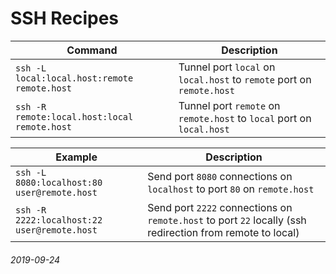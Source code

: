 SSH Recipes
===

| Command | Description |
|---------|-------------|
| `ssh -L local:local.host:remote remote.host` | Tunnel port `local` on `local.host` to `remote` port on `remote.host` |
| `ssh -R remote:local.host:local remote.host` | Tunnel port `remote` on `remote.host` to `local` port on `local.host` |


| Example | Description |
|---------|-------------|
| `ssh -L 8080:localhost:80 user@remote.host` | Send port `8080` connections on `localhost` to port `80` on `remote.host` |
| `ssh -R 2222:localhost:22 user@remote.host` | Send port `2222` connections on `remote.host` to port `22` locally (ssh redirection from remote to local) |

###### 2019-09-24


